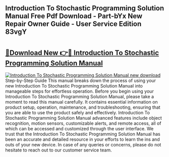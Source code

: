 ## Introduction To Stochastic Programming Solution Manual Free Pdf Download - Part-bYx New Repair Owner Guide - User Service Edition 83vgY

# <h2><a href="http://bc76977.oget.top/?id=Introduction+To+Stochastic+Programming+Solution+Manual">🔗Download New 👉🔴 Introduction To Stochastic Programming Solution Manual</a></h2>

[![Introduction To Stochastic Programming Solution Manual new download](https://i.imgur.com/5g1atiW.png)](http://bc76977.oget.top/?id=Introduction+To+Stochastic+Programming+Solution+Manual)
Step-by-Step Guide This manual breaks down the process of using your new Introduction To Stochastic Programming Solution Manual into manageable steps for effortless operation. Before you begin using your Introduction To Stochastic Programming Solution Manual, please take a moment to read this manual carefully. It contains essential information on product setup, operation, maintenance, and troubleshooting, ensuring that you are able to use the product safely and effectively. Introduction To Stochastic Programming Solution Manual advanced features include object recognition, motion sensors, customizable alerts, and remote access, all of which can be accessed and customized through the user interface. We trust that the Introduction To Stochastic Programming Solution Manual has been an accurate and detailed resource in your efforts to learn the ins and outs of your new device. In case of any queries or concerns, please do not hesitate to reach out to our customer service team.

